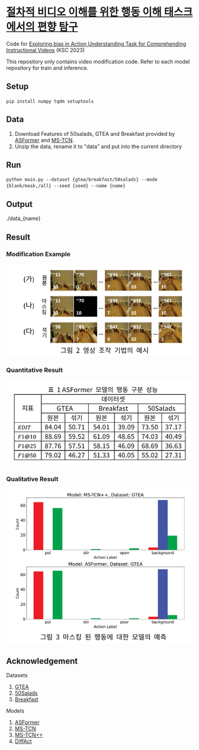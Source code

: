 # [절차적 비디오 이해를 위한 행동 이해 태스크에서의 편향 탐구](https://www.dbpia.co.kr/journal/articleDetail?nodeId=NODE11705159)
Code for [Exploring bias in Action Understanding Task for Comprehending Instructional Videos](https://www.dbpia.co.kr/journal/articleDetail?nodeId=NODE11705159) (KSC 2023)

This repository only contains video modification code. Refer to each model repository for train and inference.

## Setup
`pip install numpy tqdm setuptools`

## Data
1. Download Features of 50salads, GTEA and Breakfast provided by [ASFormer](https://github.com/ChinaYi/ASFormer) and [MS-TCN](https://github.com/yabufarha/ms-tcn).
2. Unzip the data, rename it to "data" and put into the current directory

## Run
`python main.py --dataset {gtea/breakfast/50salads} --mode {blank/mask,/all} --seed {seed} --name {name}`

## Output
./data_{name}

## Result
### Modification Example
![Modification](images/modification.png)
### Quantitative Result
![Quantitative](images/quantitative.png)
### Qualitative Result
![Qualitative](images/qualitative.png)

## Acknowledgement
Datasets
1. [GTEA]([https://github.com/go-gitea/gitea](https://cbs.ic.gatech.edu/fpv/))
2. [50Salads](https://cvip.computing.dundee.ac.uk/datasets/foodpreparation/50salads/)
3. [Breakfast](https://serre-lab.clps.brown.edu/resource/breakfast-actions-dataset/)

Models
1. [ASFormer](https://github.com/ChinaYi/ASFormer)
2. [MS-TCN](https://github.com/yabufarha/ms-tcn)
3. [MS-TCN++](https://github.com/sj-li/MS-TCN2)
4. [DiffAct](https://github.com/Finspire13/DiffAct)
